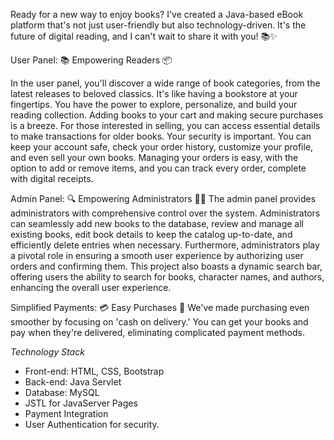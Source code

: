 Ready for a new way to enjoy books? I've created a Java-based eBook platform that's not just user-friendly but also technology-driven. It's the future of digital reading, and I can't wait to share it with you! 📚✨

User Panel: 
📚 Empowering Readers 📦

In the user panel, you'll discover a wide range of book categories, from the latest releases to beloved classics. It's like having a bookstore at your fingertips.
You have the power to explore, personalize, and build your reading collection. Adding books to your cart and making secure purchases is a breeze.
For those interested in selling, you can access essential details to make transactions for older books.
Your security is important. You can keep your account safe, check your order history, customize your profile, and even sell your own books.
Managing your orders is easy, with the option to add or remove items, and you can track every order, complete with digital receipts.

 Admin Panel: 
🔍 Empowering Administrators 👩‍💼
The admin panel provides administrators with comprehensive control over the system. Administrators can seamlessly add new books to the database, review and manage all existing books, edit book details to keep the catalog up-to-date, and efficiently delete entries when necessary. Furthermore, administrators play a pivotal role in ensuring a smooth user experience by authorizing user orders and confirming them. This project also boasts a dynamic search bar, offering users the ability to search for books, character names, and authors, enhancing the overall user experience.

 Simplified Payments: 
💳 Easy Purchases 🚚
We've made purchasing even smoother by focusing on 'cash on delivery.'
You can get your books and pay when they're delivered, eliminating complicated payment methods.

*Technology Stack*
- Front-end: HTML, CSS, Bootstrap
- Back-end: Java Servlet
- Database: MySQL
- JSTL for JavaServer Pages
- Payment Integration 
- User Authentication for security.
